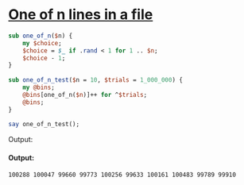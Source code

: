 [1]: http://rosettacode.org/wiki/One_of_n_lines_in_a_file

# [One of n lines in a file][1]

```perl
sub one_of_n($n) {
    my $choice;
    $choice = $_ if .rand < 1 for 1 .. $n;
    $choice - 1;
}
 
sub one_of_n_test($n = 10, $trials = 1_000_000) {
    my @bins;
    @bins[one_of_n($n)]++ for ^$trials;
    @bins;
}
 
say one_of_n_test();
```


Output:


#### Output:
```
100288 100047 99660 99773 100256 99633 100161 100483 99789 99910
```